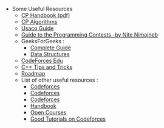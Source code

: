 - Some Useful Resources
    - [CP Handbook (pdf)](https://cses.fi/book.pdf)
    - [CP Algorithms](https://cp-algorithms.com)
    - [Usaco Guide](https://usaco.guide)
    - [Guide to the Programming Contests -by Nite Nimajneb](http://comscigate.com/Books/contests/icpc.pdf)
    - GeeksForGeeks : 
        - [Complete Guide](https://www.geeksforgeeks.org/competitive-programming-a-complete-guide)
        - [Data Structures](https://www.geeksforgeeks.org/data-structures)
    - [CodeForces Edu](https://codeforces.com/edu/courses)
    - [C++ Tips and Tricks](https://codeforces.com/blog/entry/74684)
    - [Roadmap](https://workat.tech/problem-solving/article/competitive-programming-complete-roadmap-from-scratch-sbcrmnxb1sfg)
    - List of other useful resources : 
        - [Codeforces](https://codeforces.com/blog/entry/91363)
        - [Codeforces](https://codeforces.com/blog/entry/57282)
        - [Codeforces](https://codeforces.com/blog/entry/13529)
        - [Handbook](https://cses.fi/book/book.pdf)
        - [Open Courses](https://github.com/prakhar1989/awesome-courses#algorithms)
        - [Good Tutorials on Codeforces](https://codeforces.com/blog/entry/57282)
